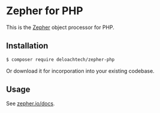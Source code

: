 # Zepher for PHP

This is the [Zepher](https://zepher.io) object processor for PHP.

Installation
------------

```bash
$ composer require deloachtech/zepher-php
```


Or download it for incorporation into your existing codebase.

Usage
-----

See [zepher.io/docs](https://zepher.io/docs).
